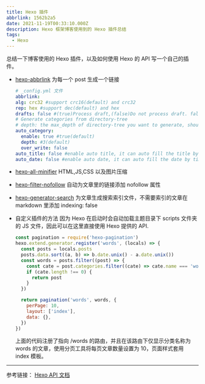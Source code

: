 ```yaml
---
title: Hexo 插件
abbrlink: 1562b2a5
date: 2021-11-19T00:33:10.000Z
description: Hexo 框架博客使用到的 Hexo 插件总结
tags:
  - Hexo
---
```


总结一下博客使用的 Hexo 插件，以及如何使用 Hexo 的 API 写一个自己的插件。

- [hexo-abbrlink](https://github.com/rozbo/hexo-abbrlink) 为每一个 post 生成一个链接

  ```yaml
  # _config.yml 文件
  abbrlink:
  alg: crc32 #support crc16(default) and crc32
  rep: hex #support dec(default) and hex
  drafts: false #(true)Process draft,(false)Do not process draft. false(default)
  # Generate categories from directory-tree
  # depth: the max_depth of directory-tree you want to generate, should > 0
  auto_category:
    enable: true #true(default)
    depth: #3(default)
    over_write: false
  auto_title: false #enable auto title, it can auto fill the title by path
  auto_date: false #enable auto date, it can auto fill the date by time today
  ```

  <!-- more -->

- [hexo-all-minifier](https://github.com/chenzhutian/hexo-all-minifier) HTML,JS,CSS 以及图片压缩
- [hexo-filter-nofollow](https://github.com/hexojs/hexo-filter-nofollow/) 自动为文章里的链接添加 nofollow 属性
- [hexo-generator-search](https://github.com/wzpan/hexo-generator-search) 为文章生成搜索索引文件，不需要索引的文章在 markdown 里添加 indexing: false

- 自定义插件的方法
  因为 Hexo 在启动时会自动加载主题目录下 scripts 文件夹的 JS 文件，因此可以在这里直接使用 Hexo 提供的 API.

  ```js
  const pagination = require('hexo-pagination')
  hexo.extend.generator.register('words', (locals) => {
    const posts = locals.posts
    posts.data.sort((a, b) => b.date.unix() - a.date.unix())
    const words = posts.filter((post) => {
      const cate = post.categories.filter((cate) => cate.name === 'words')
      if (cate.length !== 0) {
        return post
      }
    })

    return pagination('words', words, {
      perPage: 10,
      layout: ['index'],
      data: {},
    })
  })
  ```

  上面的代码注册了指向 /words 的路由，并且在该路由下仅显示分类名称为 words 的文章，使用分页工具将每页文章数量设置为 10，页面样式套用 index 模板。

---

参考链接：
[Hexo API 文档](!https://hexo.io/zh-cn/api/)
